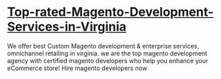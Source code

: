 # [Top-rated-Magento-Development-Services-in-Virginia](https://www.thecommerceshop.com/magento-development-services-virginia/)
We offer best Custom Magento development &amp; enterprise services, omnichannel retailing in virginia. we are the top magento development agency with certified magento developers who help you enhance your eCommerce store! Hire magento developers now
